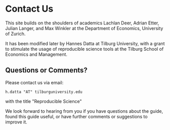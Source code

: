 # Contact Us

This site builds on the shoulders of academics Lachlan Deer, Adrian Etter, Julian Langer, and Max Winkler at the Department of Economics, University of Zurich.

It has been modified later by Hannes Datta at Tilburg University, with a grant to stimulate the usage of reproducible science tools at 
the Tilburg School of Economics and Management.


## Questions or Comments?

Please contact us via email:

```
h.datta "AT" tilburguniversity.edu
```

with the title "Reproducible Science"

We look forward to hearing from you if you have questions about the guide, found this guide useful, or have further comments or suggestions to improve it.

